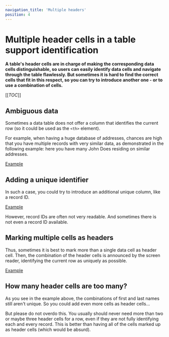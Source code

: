 ```yaml
---
navigation_title: 'Multiple headers'
position: 4
---
```


# Multiple header cells in a table support identification

**A table's header cells are in charge of making the corresponding data cells distinguishable, so users can easily identify data cells and navigate through the table flawlessly. But sometimes it is hard to find the correct cells that fit in this respect, so you can try to introduce another one - or to use a combination of cells.**

[[_TOC_]]

## Ambiguous data

Sometimes a data table does not offer a column that identifies the current row (so it could be used as the `<th>` element).

For example, when having a huge database of addresses, chances are high that you have multiple records with very similar data, as demonstrated in the following example: here you have many John Does residing on similar addresses.

[Example](_examples/table-with-ambiguous-data)

## Adding a unique identifier

In such a case, you could try to introduce an additional unique column, like a record ID.

[Example](_examples/table-with-unique-ids)

However, record IDs are often not very readable. And sometimes there is not even a record ID available.

## Marking multiple cells as headers

Thus, sometimes it is best to mark more than a single data cell as header cell. Then, the combination of the header cells is announced by the screen reader, identifying the current row as uniquely as possible.

[Example](_examples/table-with-multiple-header-cells)

## How many header cells are too many?

As you see in the example above, the combinations of first and last names still aren't unique. So you could add even more cells as header cells...

But please do not overdo this. You usually should never need more than two or maybe three header cells for a row, even if they are not fully identifying each and every record. This is better than having all of the cells marked up as header cells (which would be absurd).
